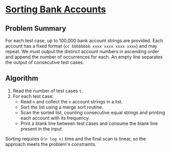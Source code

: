 # [Sorting Bank Accounts](https://www.spoj.com/problems/SBANK/)

## Problem Summary
For each test case, up to 100,000 bank account strings are provided. Each account has a fixed format
(`cc bbbbbbbb xxxx xxxx xxxx xxxx`) and may repeat. We must output the distinct account numbers in
ascending order and append the number of occurrences for each. An empty line separates the output of
consecutive test cases.

## Algorithm
1. Read the number of test cases `t`.
2. For each test case:
   - Read `n` and collect the `n` account strings in a list.
   - Sort the list using a merge sort routine.
   - Scan the sorted list, counting consecutive equal strings and printing each account with its
     frequency.
   - Print a blank line between test cases and consume the blank line present in the input.

Sorting requires `O(n log n)` time and the final scan is linear, so the approach meets the problem's
constraints.
